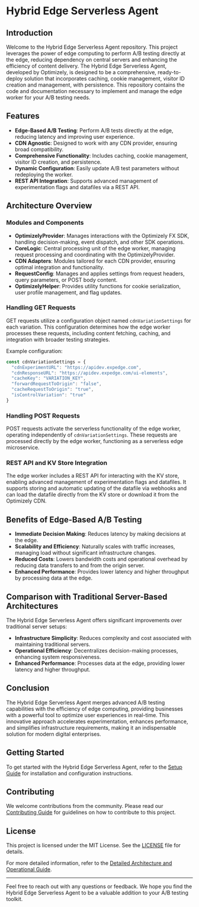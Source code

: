 
# Hybrid Edge Serverless Agent

## Introduction

Welcome to the Hybrid Edge Serverless Agent repository. This project leverages the power of edge computing to perform A/B testing directly at the edge, reducing dependency on central servers and enhancing the efficiency of content delivery. The Hybrid Edge Serverless Agent, developed by Optimizely, is designed to be a comprehensive, ready-to-deploy solution that incorporates caching, cookie management, visitor ID creation and management, with persistence. This repository contains the code and documentation necessary to implement and manage the edge worker for your A/B testing needs.

## Features

- **Edge-Based A/B Testing**: Perform A/B tests directly at the edge, reducing latency and improving user experience.
- **CDN Agnostic**: Designed to work with any CDN provider, ensuring broad compatibility.
- **Comprehensive Functionality**: Includes caching, cookie management, visitor ID creation, and persistence.
- **Dynamic Configuration**: Easily update A/B test parameters without redeploying the worker.
- **REST API Integration**: Supports advanced management of experimentation flags and datafiles via a REST API.

## Architecture Overview

### Modules and Components

- **OptimizelyProvider**: Manages interactions with the Optimizely FX SDK, handling decision-making, event dispatch, and other SDK operations.
- **CoreLogic**: Central processing unit of the edge worker, managing request processing and coordinating with the OptimizelyProvider.
- **CDN Adapters**: Modules tailored for each CDN provider, ensuring optimal integration and functionality.
- **RequestConfig**: Manages and applies settings from request headers, query parameters, or POST body content.
- **OptimizelyHelper**: Provides utility functions for cookie serialization, user profile management, and flag updates.

### Handling GET Requests

GET requests utilize a configuration object named `cdnVariationSettings` for each variation. This configuration determines how the edge worker processes these requests, including content fetching, caching, and integration with broader testing strategies.

Example configuration:
```javascript
const cdnVariationSettings = {
  "cdnExperimentURL": "https://apidev.expedge.com",
  "cdnResponseURL": "https://apidev.expedge.com/ui-elements",
  "cacheKey": "VARIATION_KEY",
  "forwardRequestToOrigin": "false",
  "cacheRequestToOrigin": "true",
  "isControlVariation": "true"
}
```

### Handling POST Requests

POST requests activate the serverless functionality of the edge worker, operating independently of `cdnVariationSettings`. These requests are processed directly by the edge worker, functioning as a serverless edge microservice.

### REST API and KV Store Integration

The edge worker includes a REST API for interacting with the KV store, enabling advanced management of experimentation flags and datafiles. It supports storing and automatic updating of the datafile via webhooks and can load the datafile directly from the KV store or download it from the Optimizely CDN.

## Benefits of Edge-Based A/B Testing

- **Immediate Decision Making**: Reduces latency by making decisions at the edge.
- **Scalability and Efficiency**: Naturally scales with traffic increases, managing load without significant infrastructure changes.
- **Reduced Costs**: Lowers bandwidth costs and operational overhead by reducing data transfers to and from the origin server.
- **Enhanced Performance**: Provides lower latency and higher throughput by processing data at the edge.

## Comparison with Traditional Server-Based Architectures

The Hybrid Edge Serverless Agent offers significant improvements over traditional server setups:
- **Infrastructure Simplicity**: Reduces complexity and cost associated with maintaining traditional servers.
- **Operational Efficiency**: Decentralizes decision-making processes, enhancing system responsiveness.
- **Enhanced Performance**: Processes data at the edge, providing lower latency and higher throughput.

## Conclusion

The Hybrid Edge Serverless Agent merges advanced A/B testing capabilities with the efficiency of edge computing, providing businesses with a powerful tool to optimize user experiences in real-time. This innovative approach accelerates experimentation, enhances performance, and simplifies infrastructure requirements, making it an indispensable solution for modern digital enterprises.

## Getting Started

To get started with the Hybrid Edge Serverless Agent, refer to the [Setup Guide](SETUP.md) for installation and configuration instructions.

## Contributing

We welcome contributions from the community. Please read our [Contributing Guide](CONTRIBUTING.md) for guidelines on how to contribute to this project.

## License

This project is licensed under the MIT License. See the [LICENSE](LICENSE.md) file for details.

For more detailed information, refer to the [Detailed Architecture and Operational Guide](docs/ARCHITECTURE.md).

---

Feel free to reach out with any questions or feedback. We hope you find the Hybrid Edge Serverless Agent to be a valuable addition to your A/B testing toolkit.
